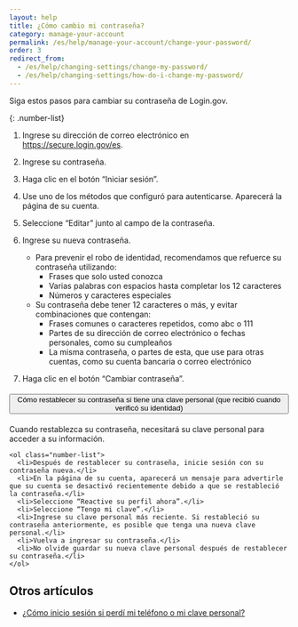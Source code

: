 ```yaml
---
layout: help
title: ¿Cómo cambio mi contraseña?
category: manage-your-account
permalink: /es/help/manage-your-account/change-your-password/
order: 3
redirect_from:
  - /es/help/changing-settings/change-my-password/
  - /es/help/changing-settings/how-do-i-change-my-password/
---
```


Siga estos pasos para cambiar su contraseña de Login.gov.

{: .number-list}

1. Ingrese su dirección de correo electrónico en <https://secure.login.gov/es>.

1. Ingrese su contraseña.

1. Haga clic en el botón “Iniciar sesión”.

1. Use uno de los métodos que configuró para autenticarse. Aparecerá la página de su cuenta.

1. Seleccione “Editar” junto al campo de la contraseña.

1. Ingrese su nueva contraseña.
   * Para prevenir el robo de identidad, recomendamos que refuerce su contraseña utilizando: 
     * Frases que solo usted conozca 
     * Varias palabras con espacios hasta completar los 12 caracteres 
     * Números y caracteres especiales 
   * Su contraseña debe tener 12 caracteres o más, y evitar combinaciones que contengan:
     * Frases comunes o caracteres repetidos, como abc o 111
     * Partes de su dirección de correo electrónico o fechas personales, como su cumpleaños
     * La misma contraseña, o partes de esta, que use para otras cuentas, como su cuenta bancaria o correo electrónico

1. Haga clic en el botón “Cambiar contraseña”.

<div class="usa-accordion usa-accordion--bordered margin-y-4">
  <h4 class="usa-accordion__heading">
    <button
      type="button"
      class="usa-accordion__button"
      aria-expanded="false"
      aria-controls="b-a1"
    >
      Cómo restablecer su contraseña si tiene una clave personal (que recibió cuando verificó su identidad)
    </button>
  </h4>
  <div id="b-a1" class="usa-accordion__content usa-prose">
    Cuando restablezca su contraseña, necesitará su clave personal para acceder a su información.

    <ol class="number-list">
      <li>Después de restablecer su contraseña, inicie sesión con su contraseña nueva.</li>
      <li>En la página de su cuenta, aparecerá un mensaje para advertirle que su cuenta se desactivó recientemente debido a que se restableció la contraseña.</li>
      <li>Seleccione “Reactive su perfil ahora”.</li>
      <li>Seleccione “Tengo mi clave”.</li>
      <li>Ingrese su clave personal más reciente. Si restableció su contraseña anteriormente, es posible que tenga una nueva clave personal.</li>
      <li>Vuelva a ingresar su contraseña.</li>
      <li>No olvide guardar su nueva clave personal después de restablecer su contraseña.</li>
    </ol>
  </div>
</div>

## Otros artículos

* [¿Cómo inicio sesión si perdí mi teléfono o mi clave personal?](/es/help/trouble-signing-in/how-to-sign-in/)

